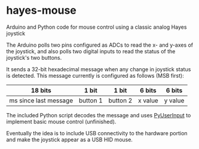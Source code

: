 # hayes-mouse

Arduino and Python code for mouse control using a classic analog Hayes joystick

The Arduino polls two pins configured as ADCs to read the x- and y-axes of the joystick, and also polls two digital inputs to read the status of the joystick's two buttons.

It sends a 32-bit hexadecimal message when any change in joystick status is detected. This message currently is configured as follows (MSB first):

18 bits | 1 bit | 1 bit | 6 bits | 6 bits
--------|-------|-------|--------|--------
ms since last message | button 1 | button 2 | x value | y value

The included Python script decodes the message and uses [PyUserInput](https://github.com/SavinaRoja/PyUserInput) to implement basic mouse control (unfinished).

Eventually the idea is to include USB connectivity to the hardware portion and make the joystick appear as a USB HID mouse.
